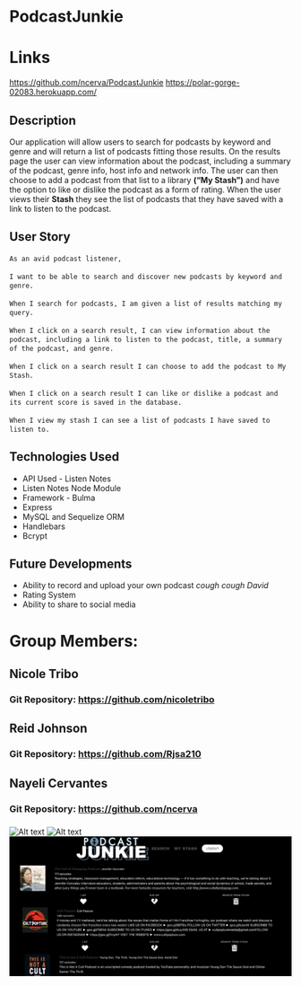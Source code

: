 # PodcastJunkie
# Links
https://github.com/ncerva/PodcastJunkie
https://polar-gorge-02083.herokuapp.com/

## Description
Our application will allow users to search for podcasts by keyword and genre and will return a list of podcasts fitting those results. On the results page the user can view information about the podcast, including a summary of the podcast, genre info, host info and network info. The user can then choose to add a podcast from that list to a library **(“My Stash”)** and have the option to like or dislike the podcast as a form of rating. When the user views their **Stash** they see the list of podcasts that they have saved with a link to listen to the podcast.

## User Story
```
As an avid podcast listener,

I want to be able to search and discover new podcasts by keyword and genre. 

When I search for podcasts, I am given a list of results matching my query.

When I click on a search result, I can view information about the podcast, including a link to listen to the podcast, title, a summary of the podcast, and genre.

When I click on a search result I can choose to add the podcast to My Stash.

When I click on a search result I can like or dislike a podcast and its current score is saved in the database. 

When I view my stash I can see a list of podcasts I have saved to listen to. 
```
## Technologies Used
* API Used - Listen Notes
* Listen Notes Node Module
* Framework - Bulma
* Express
* MySQL and Sequelize ORM
* Handlebars 
* Bcrypt 


## Future Developments
* Ability to record and upload your own podcast *cough cough David*
* Rating System
* Ability to share to social media


# Group Members:
## Nicole Tribo
### Git Repository: https://github.com/nicoletribo
## Reid Johnson
### Git Repository: https://github.com/Rjsa210 
## Nayeli Cervantes
### Git Repository: https://github.com/ncerva

###

![Alt text](./public/assets/ScreenShot.png)
![Alt text](./public/assets/search.png)
![Alt text](./public/assets/stash.png)
## 

